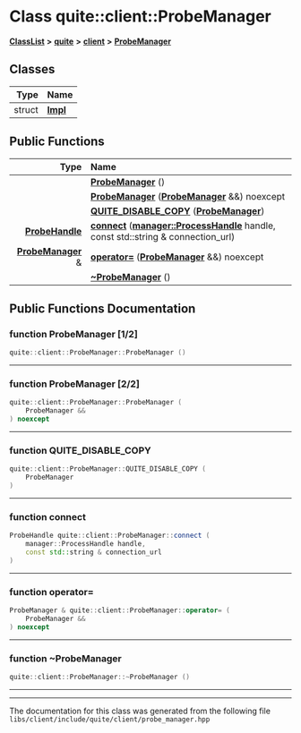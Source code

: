 

# Class quite::client::ProbeManager



[**ClassList**](annotated.md) **>** [**quite**](namespacequite.md) **>** [**client**](namespacequite_1_1client.md) **>** [**ProbeManager**](classquite_1_1client_1_1ProbeManager.md)




















## Classes

| Type | Name |
| ---: | :--- |
| struct | [**Impl**](structquite_1_1client_1_1ProbeManager_1_1Impl.md) <br> |






















## Public Functions

| Type | Name |
| ---: | :--- |
|   | [**ProbeManager**](#function-probemanager-12) () <br> |
|   | [**ProbeManager**](#function-probemanager-22) ([**ProbeManager**](classquite_1_1client_1_1ProbeManager.md) &&) noexcept<br> |
|   | [**QUITE\_DISABLE\_COPY**](#function-quite_disable_copy) ([**ProbeManager**](classquite_1_1client_1_1ProbeManager.md)) <br> |
|  [**ProbeHandle**](classquite_1_1client_1_1ProbeHandle.md) | [**connect**](#function-connect) ([**manager::ProcessHandle**](classquite_1_1manager_1_1ProcessHandle.md) handle, const std::string & connection\_url) <br> |
|  [**ProbeManager**](classquite_1_1client_1_1ProbeManager.md) & | [**operator=**](#function-operator) ([**ProbeManager**](classquite_1_1client_1_1ProbeManager.md) &&) noexcept<br> |
|   | [**~ProbeManager**](#function-probemanager) () <br> |




























## Public Functions Documentation




### function ProbeManager [1/2]

```C++
quite::client::ProbeManager::ProbeManager () 
```




<hr>



### function ProbeManager [2/2]

```C++
quite::client::ProbeManager::ProbeManager (
    ProbeManager &&
) noexcept
```




<hr>



### function QUITE\_DISABLE\_COPY 

```C++
quite::client::ProbeManager::QUITE_DISABLE_COPY (
    ProbeManager
) 
```




<hr>



### function connect 

```C++
ProbeHandle quite::client::ProbeManager::connect (
    manager::ProcessHandle handle,
    const std::string & connection_url
) 
```




<hr>



### function operator= 

```C++
ProbeManager & quite::client::ProbeManager::operator= (
    ProbeManager &&
) noexcept
```




<hr>



### function ~ProbeManager 

```C++
quite::client::ProbeManager::~ProbeManager () 
```




<hr>

------------------------------
The documentation for this class was generated from the following file `libs/client/include/quite/client/probe_manager.hpp`

